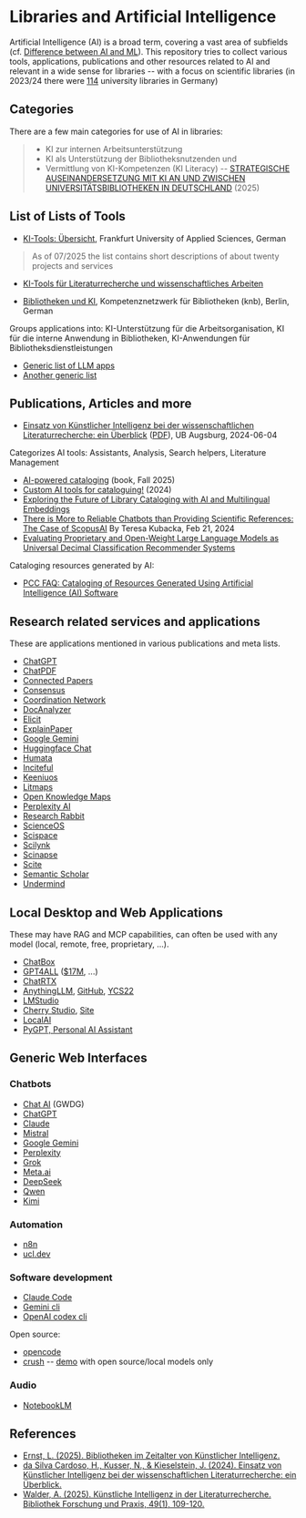 # Libraries and Artificial Intelligence

Artificial Intelligence (AI) is a broad term, covering a vast area of subfields
(cf. [Difference between AI and
ML](https://ai.stackexchange.com/questions/35/what-is-the-difference-between-artificial-intelligence-and-machine-learning)).
This repository tries to collect various tools, applications, publications and
other resources related to AI and relevant in a wide sense for libraries --
with a focus on scientific libraries (in 2023/24 there were
[114](https://edoc.hu-berlin.de/server/api/core/bitstreams/41c31a7a-765c-46fe-86f8-6e5383d3349b/content#page=25)
university libraries in Germany)

## Categories

There are a few main categories for use of AI in libraries:

> * KI zur internen Arbeitsunterstützung
> * KI als Unterstützung der Bibliotheksnutzenden und
> * Vermittlung von KI-Kompetenzen (KI Literacy) -- [STRATEGISCHE AUSEINANDERSETZUNG MIT KI AN UND ZWISCHEN UNIVERSITÄTSBIBLIOTHEKEN IN DEUTSCHLAND](https://edoc.hu-berlin.de/server/api/core/bitstreams/41c31a7a-765c-46fe-86f8-6e5383d3349b/content#page=17) (2025)

## List of Lists of Tools

* [KI-Tools: Übersicht](https://confluence.frankfurt-university.de/spaces/BIBFRAUAS/pages/225216646/KI-Tools+%C3%9Cbersicht), Frankfurt University of Applied Sciences, German

> As of 07/2025 the list contains short descriptions of about twenty projects and services

* [KI-Tools für Literaturrecherche und wissenschaftliches Arbeiten](https://www.uni-due.de/ub/ki-tools.php)

>

* [Bibliotheken und KI](https://bibliotheksportal.de/fuer-bibliotheken/digitale-services/bibliotheken-und-ki/), Kompetenznetzwerk für Bibliotheken (knb), Berlin, German

Groups applications into: KI-Unterstützung für die Arbeitsorganisation, KI für die interne Anwendung in Bibliotheken, KI-Anwendungen für Bibliotheksdienstleistungen

* [Generic list of LLM apps](https://github.com/Shubhamsaboo/awesome-llm-apps)
* [Another generic list](https://github.com/mahseema/awesome-ai-tools)

## Publications, Articles and more

* [Einsatz von Künstlicher Intelligenz bei der wissenschaftlichen Literaturrecherche: ein Überblick](https://opus.bibliothek.uni-augsburg.de/opus4/frontdoor/index/index/docId/113159) ([PDF](https://opus.bibliothek.uni-augsburg.de/opus4/files/113159/113159.pdf)), UB Augsburg, 2024-06-04

Categorizes AI tools: Assistants, Analysis, Search helpers, Literature Management

* [AI-powered cataloging](https://alastore.ala.org/AIcat) (book, Fall 2025)
* [Custom AI tools for cataloguing!](https://librariesresearchgroup.csu.domains/blog/2024/10/14/custom-ai-tools-for-cataloguing/) (2024)
* [Exploring the Future of Library Cataloging with AI and Multilingual Embeddings](https://digitalorientalist.com/2025/05/09/exploring-the-future-of-library-cataloging-with-ai-and-multilingual-embeddings/)
* [There is More to Reliable Chatbots than Providing Scientific References: The Case of ScopusAI](https://scholarlykitchen.sspnet.org/2024/02/21/guest-post-there-is-more-to-reliable-chatbots-than-providing-scientific-references-the-case-of-scopusai/) By Teresa Kubacka, Feb 21, 2024
* [Evaluating Proprietary and Open-Weight Large Language Models as Universal Decimal Classification Recommender Systems](https://www.researchgate.net/profile/Mladen-Borovic-2/publication/393506589_Evaluating_Proprietary_and_Open-Weight_Large_Language_Models_as_Universal_Decimal_Classification_Recommender_Systems/links/686e3b8fe9b6c13c89e7c11e/Evaluating-Proprietary-and-Open-Weight-Large-Language-Models-as-Universal-Decimal-Classification-Recommender-Systems.pdf)

Cataloging resources generated by AI:

* [PCC FAQ: Cataloging of Resources Generated Using Artificial Intelligence (AI) Software](https://www.loc.gov/aba/pcc/scs/documents/FAQ-Cataloging-of-Resources-Generated-by-Artificial-Intelligence.pdf)

## Research related services and applications

These are applications mentioned in various publications and meta lists.

* [ChatGPT](https://chatgpt.com)
* [ChatPDF](https://www.chatpdf.com/)
* [Connected Papers](https://www.connectedpapers.com/)
* [Consensus](https://consensus.app/)
* [Coordination Network](https://www.coordination.network/)
* [DocAnalyzer](https://docanalyzer.ai/)
* [Elicit](https://elicit.com/)
* [ExplainPaper](https://www.explainpaper.com/)
* [Google Gemini](https://gemini.google.com/)
* [Huggingface Chat](https://huggingface.co/chat/)
* [Humata](https://www.humata.ai/)
* [Inciteful](https://inciteful.xyz/)
* [Keeniuos](https://keenious.com/)
* [Litmaps](https://www.litmaps.com/)
* [Open Knowledge Maps](https://openknowledgemaps.org/)
* [Perplexity AI](https://www.perplexity.ai/)
* [Research Rabbit](https://www.researchrabbit.ai/)
* [ScienceOS](https://www.scienceos.ai/)
* [Scispace](https://scispace.com/)
* [Scilynk](https://www.scilynk.com/)
* [Scinapse](https://www.scinapse.io/)
* [Scite](https://scite.ai/)
* [Semantic Scholar](https://www.semanticscholar.org/)
* [Undermind](https://www.undermind.ai/)

## Local Desktop and Web Applications

These may have RAG and MCP capabilities, can often be used with any model
(local, remote, free, proprietary, ...).

* [ChatBox](https://chatboxai.app/en)
* [GPT4ALL](https://www.nomic.ai/gpt4all) ([$17M](https://www.reuters.com/technology/open-source-ai-model-creator-nomic-raises-17-million-led-by-coatue-2023-07-13/), ...)
* [ChatRTX](https://www.nvidia.com/en-us/ai-on-rtx/chatrtx/)
* [AnythingLLM](https://anythingllm.com/desktop), [GitHub](https://github.com/Mintplex-Labs/anything-llm), [YCS22](https://www.ycombinator.com/companies/mintplex-labs)
* [LMStudio](https://lmstudio.ai/)
* [Cherry Studio](https://github.com/CherryHQ/cherry-studio), [Site](https://www.cherry-ai.com/)
* [LocalAI](https://localai.io/)
* [PyGPT, Personal AI Assistant](https://pygpt.net/)


## Generic Web Interfaces

### Chatbots

* [Chat AI](https://chat-ai.academiccloud.de/) (GWDG)
* [ChatGPT](https://chatgpt.com/)
* [Claude](https://claude.ai)
* [Mistral](https://mistral.ai/)
* [Google Gemini](https://gemini.google.com/)
* [Perplexity](https://www.perplexity.ai/)
* [Grok](https://grok.com/)
* [Meta.ai](https://www.meta.ai/)
* [DeepSeek](https://chat.deepseek.com)
* [Qwen](https://chat.qwen.ai/)
* [Kimi](https://www.kimi.com/)

### Automation

* [n8n](https://n8n.io/)
* [ucl.dev](https://ucl.dev/)


### Software development

* [Claude Code](https://www.anthropic.com/claude-code)
* [Gemini cli](https://github.com/google-gemini/gemini-cli)
* [OpenAI codex cli](https://github.com/openai/codex)

Open source:

* [opencode](https://opencode.ai/)
* [crush](https://github.com/charmbracelet/crush) -- [demo](https://golangleipzig.space/images/2025-10-09-crush-hello.gif) with open source/local models only

### Audio

* [NotebookLM](https://notebooklm.google/)

## References

* [Ernst, L. (2025). Bibliotheken im Zeitalter von Künstlicher Intelligenz.](https://edoc.hu-berlin.de/server/api/core/bitstreams/41c31a7a-765c-46fe-86f8-6e5383d3349b/content)
* [da Silva Cardoso, H., Kusser, N., & Kieselstein, J. (2024). Einsatz von Künstlicher Intelligenz bei der wissenschaftlichen Literaturrecherche: ein Überblick.](https://opus.bibliothek.uni-augsburg.de/opus4/frontdoor/index/index/docId/113159)
* [Walder, A. (2025). Künstliche Intelligenz in der Literaturrecherche. Bibliothek Forschung und Praxis, 49(1), 109-120.](https://www.degruyterbrill.com/document/doi/10.1515/bfp-2024-0063/pdf)

